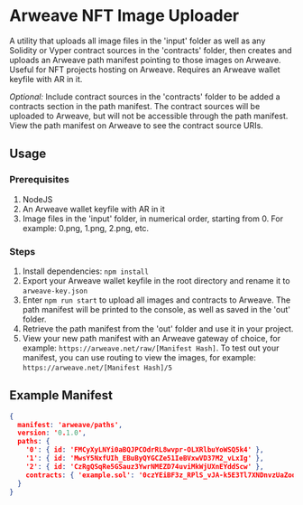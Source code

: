 # Arweave NFT Image Uploader

A utility that uploads all image files in the 'input' folder as well as any Solidity or Vyper contract sources in the 'contracts' folder, then creates and uploads an Arweave path manifest pointing to those images on Arweave.
Useful for NFT projects hosting on Arweave. Requires an Arweave wallet keyfile with AR in it.

*Optional:* Include contract sources in the 'contracts' folder to be added a contracts section in the path manifest. The contract sources will be uploaded to Arweave, but will not be accessible through the path manifest. View the path manifest on Arweave to see the contract source URIs.

## Usage

### Prerequisites
1. NodeJS
2. An Arweave wallet keyfile with AR in it
3. Image files in the 'input' folder, in numerical order, starting from 0. For example: 0.png, 1.png, 2.png, etc.

### Steps
1. Install dependencies: `npm install`
2. Export your Arweave wallet keyfile in the root directory and rename it to `arweave-key.json`
3. Enter `npm run start` to upload all images and contracts to Arweave. The path manifest will be printed to the console, as well as saved in the 'out' folder.
4. Retrieve the path manifest from the 'out' folder and use it in your project.
5. View your new path manifest with an Arweave gateway of choice, for example: `https://arweave.net/raw/[Manifest Hash]`. To test out your manifest, you can use routing to view the images, for example: `https://arweave.net/[Manifest Hash]/5`

## Example Manifest

```json
{
  manifest: 'arweave/paths',
  version: '0.1.0',
  paths: {
    '0': { id: 'FMCyXyLNYi0aBQJPCOdrRL8wvpr-OLXRlbuYoWSQ5k4' },
    '1': { id: 'MwsY5NxfUIh_EBuByQYGCZe51IeBVxwVD37M2_vLxIg' },
    '2': { id: 'CzRgQSqRe5GSauz3YwrNMEZD74uviMkWjUXnEYddScw' },
    contracts: { 'example.sol': '0czYEiBF3z_RPlS_vJA-k5E3Tl7XNDnvzUaZoq6csDA' }
  }
}
```